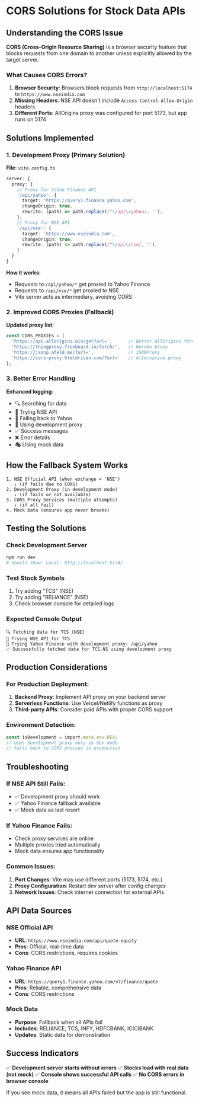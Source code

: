 # CORS Solutions for Stock Data APIs

## Understanding the CORS Issue

**CORS (Cross-Origin Resource Sharing)** is a browser security feature that blocks requests from one domain to another unless explicitly allowed by the target server.

### What Causes CORS Errors?

1. **Browser Security**: Browsers block requests from `http://localhost:5174` to `https://www.nseindia.com`
2. **Missing Headers**: NSE API doesn't include `Access-Control-Allow-Origin` headers
3. **Different Ports**: AllOrigins proxy was configured for port 5173, but app runs on 5174

## Solutions Implemented

### 1. Development Proxy (Primary Solution)

**File**: `vite.config.ts`

```typescript
server: {
  proxy: {
    // Proxy for Yahoo Finance API
    '/api/yahoo': {
      target: 'https://query1.finance.yahoo.com',
      changeOrigin: true,
      rewrite: (path) => path.replace(/^\/api\/yahoo/, ''),
    },
    // Proxy for NSE API
    '/api/nse': {
      target: 'https://www.nseindia.com',
      changeOrigin: true,
      rewrite: (path) => path.replace(/^\/api\/nse/, ''),
    }
  }
}
```

**How it works**:
- Requests to `/api/yahoo/*` get proxied to Yahoo Finance
- Requests to `/api/nse/*` get proxied to NSE
- Vite server acts as intermediary, avoiding CORS

### 2. Improved CORS Proxies (Fallback)

**Updated proxy list**:
```typescript
const CORS_PROXIES = [
  'https://api.allorigins.win/get?url=',      // Better AllOrigins format
  'https://thingproxy.freeboard.io/fetch/',   // Heroku proxy
  'https://jsonp.afeld.me/?url=',             // JSONProxy
  'https://cors-proxy.htmldriven.com/?url='   // Alternative proxy
];
```

### 3. Better Error Handling

**Enhanced logging**:
- 🔍 Searching for data
- 📡 Trying NSE API
- 🔄 Falling back to Yahoo
- 🚀 Using development proxy
- ✅ Success messages
- ❌ Error details
- 🎭 Using mock data

## How the Fallback System Works

```
1. NSE Official API (when exchange = 'NSE')
   ↓ (if fails due to CORS)
2. Development Proxy (in development mode)
   ↓ (if fails or not available)
3. CORS Proxy Services (multiple attempts)
   ↓ (if all fail)
4. Mock Data (ensures app never breaks)
```

## Testing the Solutions

### Check Development Server
```bash
npm run dev
# Should show: Local: http://localhost:5174/
```

### Test Stock Symbols
1. Try adding "TCS" (NSE)
2. Try adding "RELIANCE" (NSE)
3. Check browser console for detailed logs

### Expected Console Output
```
🔍 Fetching data for TCS (NSE)
📡 Trying NSE API for TCS
🚀 Trying Yahoo Finance with development proxy: /api/yahoo
✅ Successfully fetched data for TCS.NS using development proxy
```

## Production Considerations

### For Production Deployment:
1. **Backend Proxy**: Implement API proxy on your backend server
2. **Serverless Functions**: Use Vercel/Netlify functions as proxy
3. **Third-party APIs**: Consider paid APIs with proper CORS support

### Environment Detection:
```typescript
const isDevelopment = import.meta.env.DEV;
// Uses development proxy only in dev mode
// Falls back to CORS proxies in production
```

## Troubleshooting

### If NSE API Still Fails:
- ✅ Development proxy should work
- ✅ Yahoo Finance fallback available
- ✅ Mock data as last resort

### If Yahoo Finance Fails:
- Check proxy services are online
- Multiple proxies tried automatically
- Mock data ensures app functionality

### Common Issues:
1. **Port Changes**: Vite may use different ports (5173, 5174, etc.)
2. **Proxy Configuration**: Restart dev server after config changes
3. **Network Issues**: Check internet connection for external APIs

## API Data Sources

### NSE Official API
- **URL**: `https://www.nseindia.com/api/quote-equity`
- **Pros**: Official, real-time data
- **Cons**: CORS restrictions, requires cookies

### Yahoo Finance API
- **URL**: `https://query1.finance.yahoo.com/v7/finance/quote`
- **Pros**: Reliable, comprehensive data
- **Cons**: CORS restrictions

### Mock Data
- **Purpose**: Fallback when all APIs fail
- **Includes**: RELIANCE, TCS, INFY, HDFCBANK, ICICIBANK
- **Updates**: Static data for demonstration

## Success Indicators

✅ **Development server starts without errors**
✅ **Stocks load with real data (not mock)**
✅ **Console shows successful API calls**
✅ **No CORS errors in browser console**

If you see mock data, it means all APIs failed but the app is still functional.